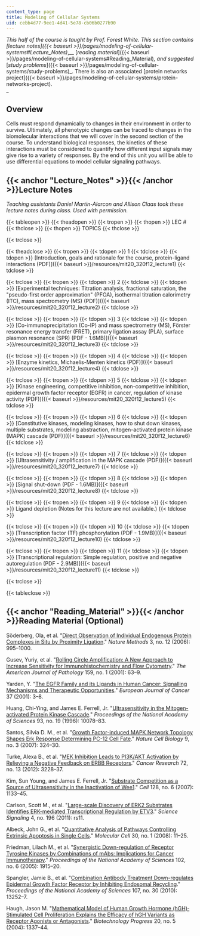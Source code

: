 ```yaml
---
content_type: page
title: Modeling of Cellular Systems
uid: cebb4d77-9ee1-4d41-5e78-cb06b0277b90
---
```


_This half of the course is taught by Prof. Forest White. This section contains_ _[_lecture notes_]({{< baseurl >}}/pages/modeling-of-cellular-systems#Lecture_Notes)_,__ [_reading material_]({{< baseurl >}}/pages/modeling-of-cellular-systems#Reading_Material)_,_ _and suggested_ [_study problems_]({{< baseurl >}}/pages/modeling-of-cellular-systems/study-problems)_. There is also an associated [protein networks project]({{< baseurl >}}/pages/modeling-of-cellular-systems/protein-networks-project).  
_

Overview
--------

Cells must respond dynamically to changes in their environment in order to survive. Ultimately, all phenotypic changes can be traced to changes in the biomolecular interactions that we will cover in the second section of the course. To understand biological responses, the kinetics of these interactions must be considered to quantify how different input signals may give rise to a variety of responses. By the end of this unit you will be able to use differential equations to model cellular signaling pathways.

{{< anchor "Lecture_Notes" >}}{{< /anchor >}}Lecture Notes
----------------------------------------------------------

_Teaching assistants Daniel Martin-Alarcon and Allison Claas took these lecture notes during class. Used with permission._

{{< tableopen >}}
{{< theadopen >}}
{{< tropen >}}
{{< thopen >}}
LEC #
{{< thclose >}}
{{< thopen >}}
TOPICS
{{< thclose >}}

{{< trclose >}}

{{< theadclose >}}
{{< tropen >}}
{{< tdopen >}}
1
{{< tdclose >}}
{{< tdopen >}}
[Introduction, goals and rationale for the course, protein-ligand interactions (PDF)]({{< baseurl >}}/resources/mit20_320f12_lecture1)
{{< tdclose >}}

{{< trclose >}}
{{< tropen >}}
{{< tdopen >}}
2
{{< tdclose >}}
{{< tdopen >}}
[Experimental techniques: Titration analysis, fractional saturation, the "pseudo-first order approximation" (PFOA), isothermal titration calorimetry (ITC), mass spectrometry (MS) (PDF)]({{< baseurl >}}/resources/mit20_320f12_lecture2)
{{< tdclose >}}

{{< trclose >}}
{{< tropen >}}
{{< tdopen >}}
3
{{< tdclose >}}
{{< tdopen >}}
[Co-immunoprecipitation (Co-IP) and mass spectrometry (MS), Fӧrster resonance energy transfer (FRET), primary ligation assay (PLA), surface plasmon resonance (SPR) (PDF - 1.6MB)]({{< baseurl >}}/resources/mit20_320f12_lecture3)
{{< tdclose >}}

{{< trclose >}}
{{< tropen >}}
{{< tdopen >}}
4
{{< tdclose >}}
{{< tdopen >}}
[Enzyme kinetics, Michaelis-Menten kinetics (PDF)]({{< baseurl >}}/resources/mit20_320f12_lecture4)
{{< tdclose >}}

{{< trclose >}}
{{< tropen >}}
{{< tdopen >}}
5
{{< tdclose >}}
{{< tdopen >}}
[Kinase engineering, competitive inhibition, non-competitive inhibition, epidermal growth factor receptor (EGFR) in cancer, regulation of kinase activity (PDF)]({{< baseurl >}}/resources/mit20_320f12_lecture5)
{{< tdclose >}}

{{< trclose >}}
{{< tropen >}}
{{< tdopen >}}
6
{{< tdclose >}}
{{< tdopen >}}
[Constitutive kinases, modeling kinases, how to shut down kinases, multiple substrates, modeling abstraction, mitogen-activated protein kinase (MAPK) cascade (PDF)]({{< baseurl >}}/resources/mit20_320f12_lecture6)
{{< tdclose >}}

{{< trclose >}}
{{< tropen >}}
{{< tdopen >}}
7
{{< tdclose >}}
{{< tdopen >}}
[Ultrasensitivity / amplification in the MAPK cascade (PDF)]({{< baseurl >}}/resources/mit20_320f12_lecture7)
{{< tdclose >}}

{{< trclose >}}
{{< tropen >}}
{{< tdopen >}}
8
{{< tdclose >}}
{{< tdopen >}}
[Signal shut-down (PDF - 1.6MB)]({{< baseurl >}}/resources/mit20_320f12_lecture8)
{{< tdclose >}}

{{< trclose >}}
{{< tropen >}}
{{< tdopen >}}
9
{{< tdclose >}}
{{< tdopen >}}
Ligand depletion (Notes for this lecture are not available.)
{{< tdclose >}}

{{< trclose >}}
{{< tropen >}}
{{< tdopen >}}
10
{{< tdclose >}}
{{< tdopen >}}
[Transcription factor (TF) phosphorylation (PDF - 1.9MB)]({{< baseurl >}}/resources/mit20_320f12_lecture10)
{{< tdclose >}}

{{< trclose >}}
{{< tropen >}}
{{< tdopen >}}
11
{{< tdclose >}}
{{< tdopen >}}
[Transcriptional regulation: Simple regulation, positive and negative autoregulation (PDF - 2.9MB)]({{< baseurl >}}/resources/mit20_320f12_lecture11)
{{< tdclose >}}

{{< trclose >}}

{{< tableclose >}}

{{< anchor "Reading_Material" >}}{{< /anchor >}}Reading Material (Optional)
---------------------------------------------------------------------------

Söderberg, Ola, et al. "[Direct Observation of Individual Endogenous Protein Complexes in Situ by Proximity Ligation](http://dx.doi.org/10.1038/nmeth947)." _Nature Methods_ 3, no. 12 (2006): 995–1000.

Gusev, Yuriy, et al. "[Rolling Circle Amplification: A New Approach to Increase Sensitivity for Immunohistochemistry and Flow Cytometry](http://dx.doi.org/10.1016/S0002-9440(10)61674-4)." _The American Journal of Pathology_ 159, no. 1 (2001): 63–9.

Yarden, Y. "[The EGFR Family and its Ligands in Human Cancer: Signalling Mechanisms and Therapeutic Opportunities](http://dx.doi.org/10.1016/S0959-8049(01)00230-1)." _European Journal of Cancer_ 37 (2001): 3–8.

Huang, Chi-Ying, and James E. Ferrell, Jr. "[Ultrasensitivity in the Mitogen-activated Protein Kinase Cascade](http://www.pnas.org/content/93/19/10078.abstract)." _Proceedings of the National Academy of Sciences_ 93, no. 19 (1996): 10078–83.

Santos, Silvia D. M., et al. "[Growth Factor-induced MAPK Network Topology Shapes Erk Response Determining PC-12 Cell Fate](http://dx.doi.org/10.1038/ncb1543)." _Nature Cell Biology_ 9, no. 3 (2007): 324–30.

Turke, Alexa B., et al. "[MEK Inhibition Leads to PI3K/AKT Activation by Relieving a Negative Feedback on ERBB Receptors](http://dx.doi.org/10.1158/0008-5472.CAN-11-3747)." _Cancer Research_ 72, no. 13 (2012): 3228–37.

Kim, Sun Young, and James E. Ferrell, Jr. "[Substrate Competition as a Source of Ultrasensitivity in the Inactivation of Wee1](http://dx.doi.org/10.1016/j.cell.2007.01.039)." _Cell_ 128, no. 6 (2007): 1133–45.

Carlson, Scott M., et al. "[Large-scale Discovery of ERK2 Substrates Identifies ERK-mediated Transcriptional Regulation by ETV3](http://dx.doi.org/10.1126/scisignal.2002010)." _Science Signaling_ 4, no. 196 (2011): rs11.

Albeck, John G., et al. "[Quantitative Analysis of Pathways Controlling Extrinsic Apoptosis in Single Cells](http://dx.doi.org/10.1016/j.molcel.2008.02.012)." _Molecular Cell_ 30, no. 1 (2008): 11–25.

Friedman, Lilach M., et al. "[Synergistic Down-regulation of Receptor Tyrosine Kinases by Combinations of mAbs: Implications for Cancer Immunotherapy](http://dx.doi.org/10.1073/pnas.0409610102)." _Proceedings of the National Academy of Sciences_ 102, no. 6 (2005): 1915–20.

Spangler, Jamie B., et al. "[Combination Antibody Treatment Down-regulates Epidermal Growth Factor Receptor by Inhibiting Endosomal Recycling](http://dx.doi.org/10.1073/pnas.0913476107)." _Proceedings of the National Academy of Sciences_ 107, no. 30 (2010): 13252–7.

Haugh, Jason M. "[Mathematical Model of Human Growth Hormone (hGH)‐Stimulated Cell Proliferation Explains the Efficacy of hGH Variants as Receptor Agonists or Antagonists](http://dx.doi.org/10.1021/bp0499101)." _Biotechnology Progress_ 20, no. 5 (2004): 1337–44.
